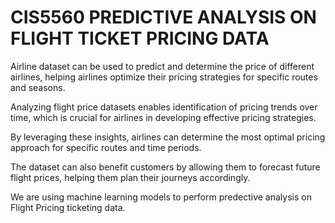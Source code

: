 # CIS5560 PREDICTIVE ANALYSIS ON FLIGHT TICKET PRICING DATA


Airline dataset can be used to predict and determine the price of different airlines, helping airlines optimize their pricing strategies for specific routes and seasons.​

Analyzing flight price datasets enables identification of pricing trends over time, which is crucial for airlines in developing effective pricing strategies.​

By leveraging these insights, airlines can determine the most optimal pricing approach for specific routes and time periods.​

The dataset can also benefit customers by allowing them to forecast future flight prices, helping them plan their journeys accordingly.​

We are using machine learning models to perform predective analysis on Flight Pricing ticketing data.​
